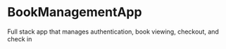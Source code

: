 # BookManagementApp
Full stack app that manages authentication,  book viewing, checkout, and check in
